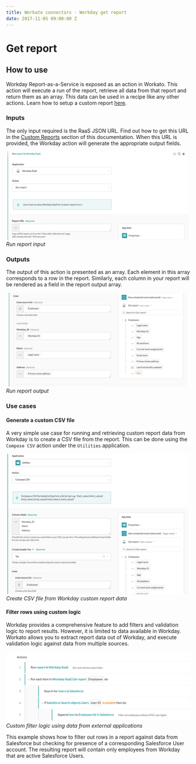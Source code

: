 ```yaml
---
title: Workato connectors - Workday get report
date: 2017-11-05 09:00:00 Z
---
```


# Get report

## How to use
Workday Report-as-a-Service is exposed as an action in Workato. This action will execute a run of the report, retrieve all data from that report and return them as an array. This data can be used in a recipe like any other actions. Learn how to setup a custom report [here](/connectors/workday/workday_raas.md).

### Inputs
The only input required is the RaaS JSON URL. Find out how to get this URL in the [Custom Reports](/connectors/workday/workday_raas.md) section of this documentation. When this URL is provided, the Workday action will generate the appropriate output fields.

![Run report input](/assets/images/workday/raas_input.png)
*Run report input*

### Outputs
The output of this action is presented as an array. Each element in this array corresponds to a row in the report. Similarly, each column in your report will be rendered as a field in the report output array.

![Run report output](/assets/images/workday/raas_output.png)
*Run report output*

### Use cases

#### Generate a custom CSV file
A very simple use case for running and retrieving custom report data from Workday is to create a CSV file from the report. This can be done using the `Compose CSV` action under the `Utilities` application.

![Create CSV file](/assets/images/workday/compose_csv.png)
*Create CSV file from Workday custom report data*

#### Filter rows using custom logic
Workday provides a comprehensive feature to add filters and validation logic to report results. However, it is limited to data available in Workday. Workato allows you to extract report data out of Workday, and execute validation logic against data from multiple sources.

![Custom filter logic](/assets/images/workday/multi_app_filter.png)
*Custom filter logic using data from external applications*

This example shows how to filter out rows in a report against data from Salesforce but checking for presence of a corresponding Salesforce User account. The resulting report will contain only employees from Workday that are active Salesforce Users.
